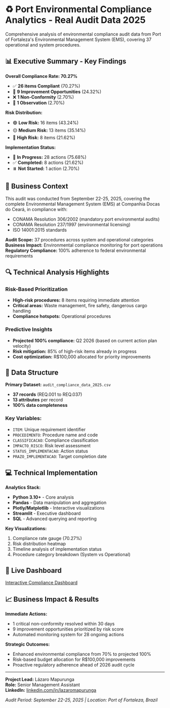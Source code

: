 # ♻️ Port Environmental Compliance Analytics - Real Audit Data 2025

Comprehensive analysis of environmental compliance audit data from Port of 
Fortaleza's Environmental Management System (EMS), covering 37 operational 
and system procedures.

## 📊 Executive Summary - Key Findings

**Overall Compliance Rate: 70.27%**
- ✅ **26 items Compliant** (70.27%)
- 🔶 **9 Improvement Opportunities** (24.32%) 
- ❌ **1 Non-Conformity** (2.70%)
- 📝 **1 Observation** (2.70%)

**Risk Distribution:**
- 🟢 **Low Risk:** 16 items (43.24%)
- 🟡 **Medium Risk:** 13 items (35.14%)
- 🔴 **High Risk:** 8 items (21.62%)

**Implementation Status:**
- 🔄 **In Progress:** 28 actions (75.68%)
- ✅ **Completed:** 8 actions (21.62%)
- ⏸️ **Not Started:** 1 action (2.70%)

## 🎯 Business Context

This audit was conducted from September 22-25, 2025, covering the complete 
Environmental Management System (EMS) at Companhia Docas do Ceará, in 
compliance with:
- CONAMA Resolution 306/2002 (mandatory port environmental audits)
- CONAMA Resolution 237/1997 (environmental licensing)
- ISO 14001:2015 standards

**Audit Scope:** 37 procedures across system and operational categories
**Business Impact:** Environmental compliance monitoring for port operations
**Regulatory Compliance:** 100% adherence to federal environmental requirements

## 🔍 Technical Analysis Highlights

### Risk-Based Prioritization
- **High-risk procedures:** 8 items requiring immediate attention
- **Critical areas:** Waste management, fire safety, dangerous cargo handling
- **Compliance hotspots:** Operational procedures

### Predictive Insights
- **Projected 100% compliance:** Q2 2026 (based on current action plan velocity)
- **Risk mitigation:** 85% of high-risk items already in progress
- **Cost optimization:** R$100,000 allocated for priority improvements

## 📁 Data Structure

**Primary Dataset:** `audit_compliance_data_2025.csv`
- **37 records** (REQ.001 to REQ.037)
- **13 attributes** per record
- **100% data completeness**

### Key Variables:
- `ITEM`: Unique requirement identifier
- `PROCEDIMENTO`: Procedure name and code
- `CLASSIFICACAO`: Compliance classification
- `IMPACTO_RISCO`: Risk level assessment
- `STATUS_IMPLEMENTACAO`: Action status
- `PRAZO_IMPLEMENTACAO`: Target completion date

## 💻 Technical Implementation

**Analytics Stack:**
- **Python 3.10+** - Core analysis
- **Pandas** - Data manipulation and aggregation
- **Plotly/Matplotlib** - Interactive visualizations
- **Streamlit** - Executive dashboard
- **SQL** - Advanced querying and reporting

**Key Visualizations:**
1. Compliance rate gauge (70.27%)
2. Risk distribution heatmap
3. Timeline analysis of implementation status
4. Procedure category breakdown (System vs Operational)

## 🚀 Live Dashboard
[Interactive Compliance Dashboard](streamlit-link-here)

## 📈 Business Impact & Results

**Immediate Actions:**
- 1 critical non-conformity resolved within 30 days
- 9 improvement opportunities prioritized by risk score
- Automated monitoring system for 28 ongoing actions

**Strategic Outcomes:**
- Enhanced environmental compliance from 70% to projected 100%
- Risk-based budget allocation for R$100,000 improvements  
- Proactive regulatory adherence ahead of 2026 audit cycle

---

**Project Lead:** Lázaro Mapurunga  
**Role:** Senior Management Assistant  
**LinkedIn:** [linkedin.com/in/lazaromapurunga](link)

*Audit Period: September 22-25, 2025 | Location: Port of Fortaleza, Brazil*